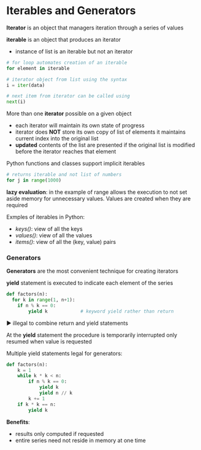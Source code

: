 
# Iterables and Generators

**Iterator** is an object that managers iteration through a series of values

**iterable** is an object that produces an iterator
  * instance of list is an iterable but not an iterator

```python
# for loop automates creation of an iterable
for element in iterable
```

```python
# iterator object from list using the syntax
i = iter(data)

# next item from iterator can be called using
next(i)
```

More than one **iterator** possible on a given object
  * each iterator will maintain its own state of progress
  * iterator does **NOT** store its own copy of list of elements
    it maintains current index into the original list
  * **updated** contents of the list are presented if the original
    list is modified before the iterator reaches that element

Python functions and classes support implicit iterables

```python
# returns iterable and not list of numbers
for j in range(1000)
```

**lazy evaluation**: in the example of range allows the execution to not set aside memory for unnecessary values. Values are created when they are required


Exmples of iterables in Python:
  * *keys()*: view of all the keys
  * *values()*: view of all the values
  * *items()*: view of all the (key, value) pairs

### Generators

**Generators** are the most convenient technique for creating iterators

**yield** statement is executed to indicate each element of the series


```python
def factors(n):
  for k in range(1, n+1):
  	if n % k == 0:
    	yield k            # keyword yield rather than return
```

&#9658; illegal to combine return and yield statements

At the **yield** statement the procedure is temporarily interrupted only resumed when value is requested

Multiple yield statements legal for generators:

```python
def factors(n):
	k = 1
    while k * k < n:
    	if n % k == 0:
        	yield k
            yield n // k
        k += 1
    if k * k == n:
    	yield k
```

**Benefits**: 
  * results only computed if requested
  * entire series need not reside in memory at one time